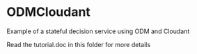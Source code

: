 # ODMCloudant
Example of a stateful decision service using ODM and Cloudant

Read the tutorial.doc in this folder for more details
